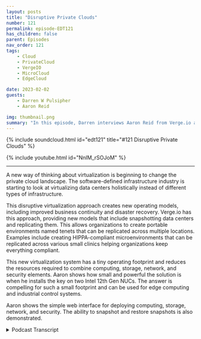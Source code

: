 ```yaml
---
layout: posts
title: "Disruptive Private Clouds"
number: 121
permalink: episode-EDT121
has_children: false
parent: Episodes
nav_order: 121
tags:
    - Cloud
    - PrivateCloud
    - VergeIO
    - MicroCloud
    - EdgeCloud

date: 2023-02-02
guests:
    - Darren W Pulsipher
    - Aaron Reid

img: thumbnail.png
summary: "In this episode, Darren interviews Aaron Reid from Verge.io about their disruptive private cloud technology that is making private clouds available in the data center and at the edge."
---
```


{% include soundcloud.html id="edt121" title="#121 Disruptive Private Clouds" %}

{% include youtube.html id="NnIM_rSOJoM" %}

---

A new way of thinking about virtualization is beginning to change the private cloud landscape. The software-defined infrastructure industry is starting to look at virtualizing data centers holistically instead of different types of infrastructure.

This disruptive virtualization approach creates new operating models, including improved business continuity and disaster recovery. Verge.io has this approach, providing new models that include snapshotting data centers and replicating them. This allows organizations to create portable environments named tenets that can be replicated across multiple locations. Examples include creating HIPPA-compliant microenvironments that can be replicated across various small clinics helping organizations keep everything compliant.

This new virtualization system has a tiny operating footprint and reduces the resources required to combine computing, storage, network, and security elements. Aaron shows how small and powerful the solution is when he installs the key on two Intel 12th Gen NUCs. The answer is compelling for such a small footprint and can be used for edge computing and industrial control systems.

Aaron shows the simple web interface for deploying computing, storage, network, and security. The ability to snapshot and restore snapshots is also demonstrated.   


<details>
<summary> Podcast Transcript </summary>

<p>﻿1</p>
<p>Hello, this is Darren</p>
<p>Pulsipher, chief solution,architect of public sector at Intel.</p>
<p>And welcome to Embracing</p>
<p>Digital Transformation,where we investigate effective change,leveragingpeople process and technology.</p>
<p>On today's episode,</p>
<p>Disruptive Private Clouds with Aaron</p>
<p>Reid from Verge.io.</p>
<p>Aaron, welcome to the show.</p>
<p>Darren Thanks for having me.</p>
<p>Aaronthis is your second time on the show.</p>
<p>Last time you were on with Chrisand I've also had your CEO on from Verge.</p>
<p>I'm kind of enamored with you guys.</p>
<p>I think you already know this.</p>
<p>I like your approach tovirtualization, to the softwaredefined infrastructure layer.</p>
<p>And you've got some you've got somereally cool stuff you've been working on.</p>
<p>But let's firstbefore we dive into the really cool stuff,let's talk a little bitabout the difference between virtualizingjust VMs and virtualizingyour data centers or that concept thatyou guys have that's so different thanwhat we're seeing in the industry today.</p>
<p>Sure.</p>
<p>You bet. Thanks.</p>
<p>So one of the specialties around videothat we do is</p>
<p>I think you were going to mentionit is our multi tendency and being ableto extract the virtualizationof your resources into tenants.</p>
<p>And what we do with that basicallyis we start with a tenant in the tenant iswhat a lot of people callnested virtualizationand we put thatin a segregated environmentand that starts with zerotrust architecturewhen it comesto the networking side of it.</p>
<p>So you create that sub tenant,it has a zero trust architecture.</p>
<p>People can actually get access to that subtenant until you give them accessthrough the networking ruleswith firewall rules in routing, etc..</p>
<p>Once that set up, you can do thingswith that sub tenant, like you can dounlimited snapshotsacross the entire sub tenant.</p>
<p>You can do you can allocate resourceson demand, CPU, memory, ram and storage.</p>
<p>So for example,if I start with a sub tenantfor one of my end users or a group,say a research group for example,and they say we need 24 coresand 48 gigabytes of memoryand five terabytes of all flashstorage later on down the road.</p>
<p>As they're going through their testing,they may come back and say,</p>
<p>Well,now we need ten terabytes of storage.</p>
<p>I can easily and dynamicallyallocate that storage out to that tenantfor them to use.</p>
<p>It's all non disruptive.</p>
<p>It's just a matter of on demand.</p>
<p>Well, I have the storage in the back end.</p>
<p>I allocated up to my tenantfrom the back side.</p>
<p>Do they have access to it now?</p>
<p>No. Also, you do more than justbecause that sounds like,</p>
<p>Oh, that's just one VM,but that's not one VM.</p>
<p>A tenant can have multiple VMs and networkconfigurations, all of that.</p>
<p>Is that correct?</p>
<p>Yeah, absolutely.</p>
<p>It's it's just like a if youyou know, we like to call ita virtual data center, quote unquote.</p>
<p>But it's the same thing almost asif you were to go to a public cloudand say you wanted tosee a VPC, a virtual private cloud,or you went to a juryand you wanted a security group.</p>
<p>It's the exact same thing.</p>
<p>A tenant is a whole infrastructureconstruct where you can go up and spin up</p>
<p>VMs, you can create networks,and then you can protect it withsnapshots,unlimited snapshots of replication.</p>
<p>So we can take those tenantsand replicate them to other sites, etc..</p>
<p>So that means I have portabilityof that tenant,which to me this is actually pretty coolbecause I can createa full blown data centerwith hundreds of a virtual machines,several different networks.</p>
<p>I can do all that.</p>
<p>Snapshot it and do D.R.</p>
<p>Absolutely. Yep.</p>
<p>Or even even better business continuityas well.</p>
<p>Right.</p>
<p>You can do PR, you can dobusiness continuity.</p>
<p>You can even templated those tenants.</p>
<p>So, for example,maybe I have a testing environment and</p>
<p>I want to make a clone of thattesting environment for another group.</p>
<p>Maybe I'm moving it from Dev to testthe key way.</p>
<p>I can literally take that tenant.</p>
<p>It might have an applicationstack of 20 VMs in it.</p>
<p>I can do a snapshot and clone it offwithin seconds and then providethat as another environmentfor someone else to test on.</p>
<p>Oh, my brainjust went in crazy directions.</p>
<p>So which happens a lot.</p>
<p>People that listen to the showknow this about me already.</p>
<p>That means I could actually setup a hyper compliant tenantthat has</p>
<p>VMs that are running, that are doinglogging and all the protections I needed,maybe even have in there, and Identity</p>
<p>Access Management tool, all that.</p>
<p>I could have all that in one tenant andthen I can deploy that wherever I want.</p>
<p>Yes, exactly.</p>
<p>So from a health careservice provider, for example,one of the big conglomerateslike Sutter Health, whomy friend is a lawyer down there,so I'm going to pick on them a little bit.</p>
<p>If I have all these small businessesthat I've been acquiring and say,</p>
<p>Hey, we need to make sure you're HIPAcompliant, boom, doneright, I could drop a tenant on themand they can start addingtheir own VMs to it and and done.</p>
<p>Yeah, they can build into that tenantwith new greenfield VMsand or if they already have an environmentwith like ayou know, their own infrastructurethat's already built up,they can move their,their VMs into that tenant as well.</p>
<p>And then like you said, it's already</p>
<p>HIPA compliant.</p>
<p>Yeah. So I can say this is cool too.</p>
<p>I can migrate from other VMs into thisnew environment and now I'm compliant.</p>
<p>Yeah, absolutely.</p>
<p>And we can migrate offthe major virtualizationvendors in the market today</p>
<p>VMware, Hyper-V, IQVIA, you name it,and we can pull themright into our environment.</p>
<p>This is super, super cool.</p>
<p>And that's why I'm enamored with you guys,because every time I talk to you,</p>
<p>I learn something new thatnow I'm thinking of my customers.</p>
<p>What can I do for them?</p>
<p>There's lots of really coolthings I can do for them.</p>
<p>Yeah, we just had an examplethe other day</p>
<p>I created a videobecause we have a customerthat we're talking to right nowand they're on Hyper-Vin their environmentand they want to be able to migratefrom Hyper-V into view as well.</p>
<p>What's that process look like?</p>
<p>So I created a video forum.</p>
<p>It's not up on our website yet,but I can share it with you guys.</p>
<p>But literally the video walks throughhow you go inand you look at your Hyper-V VMsbecause Hyper-V is usedin a lot of smaller shopsthat put professional, you know, kind ofsmall to medium sized shopsand buta lot of customers are startingto move off of thatbecause they're not surewhich direction they're going to go.</p>
<p>And so what we enable them to dois literally take their VMs.</p>
<p>All you have to do is turn off of the,import it into our environmentand then turn it back onand it's up and running.</p>
<p>So pretty, pretty straightforward.</p>
<p>The only time it takes is probablyjust moving it from one environmentto the other, right?</p>
<p>Moving the the definition can rememberwhat they're called.</p>
<p>I used to know this.</p>
<p>Oh no, it's the hyper IBM'sor for any IBM for that matter.</p>
<p>You're spot on.</p>
<p>It's just a matter of the timeit takes to take that VM file.</p>
<p>VMware, they call it a</p>
<p>Hyper-V, they call it a vehicleand move it across the pipe.</p>
<p>So the bigger the pipe you have, it'sa one gig, five or ten gig or 25 pipe.</p>
<p>It moves that much faster.</p>
<p>Wow. Well, so that that's pretty simple.</p>
<p>Now, what about moving?</p>
<p>Because all the cloud service providersare all running virtualization techniques.</p>
<p>And, you know, obviously, Microsoftis running Hyper-V on their cloud.</p>
<p>Right.</p>
<p>And I can't remember NWC.</p>
<p>I think is running Zen Tanium.</p>
<p>Q Yeah, yeah, yeah.</p>
<p>So can I take can I snapshot somethingout of out of the public cloudand pull into a private cloudthis way or not?</p>
<p>Well, you would have to be able to exportone of your instances,depending if it's software as a service.</p>
<p>We probably couldn't do that nativelybecause software as a service runsas our own services in our cloud.</p>
<p>But if it's an instance VM,if you're backing upthat instance, you could back it upand restore it in our environment.</p>
<p>I don't know though,if you could do just a nativecopy from one cloud to the next.</p>
<p>Gotcha.</p>
<p>But there might be a past there that I can</p>
<p>I can explore to do to repatriate.</p>
<p>Maybe even some workloads are runningin the in the public cloud.</p>
<p>Oh, yeah, absolutely.</p>
<p>We have customers doing that todayand a lot of times they do.</p>
<p>That isthey don't have to really rebuild so much.</p>
<p>If it's running on a standard instance,like if it's on the boot to Linux instanceor a Windows instance or a S.O.</p>
<p>US instance,they can literally just build a VMsin our environmentand move their applications overpretty quick.</p>
<p>All right.</p>
<p>Well, so this gives me a migration path.</p>
<p>Snapshot Capability</p>
<p>Replication Template.</p>
<p>It sounds like to methis is what I'm looking for in a softwaredefined infrastructure layer.</p>
<p>And Iknow we're working with some customerstogether on this stuffand then you pulled out this crazy ideabecause I think you heard metalk about it once and you pulled outand you went and bought two nooks.</p>
<p>Thank you, by the way, for buying</p>
<p>Intel Silicon, I have to say, you know,</p>
<p>But you bought.</p>
<p>Your own great two there fast.</p>
<p>Yeah. Yeah.</p>
<p>Two of our nooks and you.</p>
<p>And you created a mini cluster.</p>
<p>So tell me a little bit about the processin doing that.</p>
<p>Yeah, you bet.</p>
<p>Can you see the two knocks on the screen?</p>
<p>Absolutely. Okay, perfect.</p>
<p>I forget the actual namebrand of the books, but they are</p>
<p>I believe they're generation 12until looks.</p>
<p>And basicallywhat I did is for our environment,when we want to cluster,we need a minimum of two nodes.</p>
<p>So I had to get to Nooks.</p>
<p>And then if you lookat the back of the bottom picture,where it has the red cablecoming out the back of the two nooks,both of these nooks are dual ported.</p>
<p>There are 2.5 gigabit network connections.</p>
<p>That red cablebasically goes from Nook eight and Nook Band that's our core networkfor voice and technology.</p>
<p>And we replicate all the data across that.</p>
<p>And what that provides for the enduser is high availability and a very tiny,small footprint.</p>
<p>So one of those lookscan completely go down.</p>
<p>Someone could step on it,or maybe you're doing maintenance on itor maybe the power goes out on that noteand the other nook stays up and runningand you have completely spilloverand that other nut.</p>
<p>In fact,you could if it's aif it's a cold like outage,where they take the nook comes offlineby, you know, getting unpluggedor maybe there's a flood or something,but the other are still uponline and running.</p>
<p>You can literally just restartyour VMs on the secondary nookand they'll come right up.</p>
<p>So, yep, and then what that doesis we basically replicate the storagebetween both those nooks.</p>
<p>The cool story about thisthough, is, is now we can take all the VMsin the infrastructurerunning on those nooks, the networking,the storage, and we can replicate thatto maybe a centralized data centerwhere we have multiplesets of these clustered nooksrunning in different environments,maybe like a point of sale environmentwhere they're all replicatingto a single data center.</p>
<p>So if I ever need to protect the datathat's on those books,</p>
<p>I have them protected,and that's all built into our software.</p>
<p>All right.</p>
<p>So so this is really interestingbecause what what I just heard,and correct me if I'm wrong, is</p>
<p>I can build out an environmenton these on these nooks,or I could build it in the data center,and then I can replicateit down to the nooks.</p>
<p>Yes. Soyou kind of stepped aheadand I was going to get there next.</p>
<p>But you can do it both directionsbecause we have bi directional replicationand we can replicatethe snapshots of the VMs.</p>
<p>We can now take those VMsand we can replicate those upto the central data centerand or you could takemaybe you're doing updates on your buildsfor all your remote sitesand you want to push it downto your remote sites.</p>
<p>You can now do that with replicationwhere you push it downto those remote sitesand you basicallybring those new builds up there.</p>
<p>But it's not just it's not just the VMs,it's the network configuration access.</p>
<p>It's everything all in a nice bundle,right?</p>
<p>Yep, absolutely.</p>
<p>Including storage. So all that.</p>
<p>So this is this is pretty cool becausewhat you produce, what I can see is</p>
<p>I can tie this into my dev ops pipelinewhere I'm building.</p>
<p>For example,these two nooks can go into a store.</p>
<p>Right.</p>
<p>Let's say I have 1500 storesthroughout the nation.</p>
<p>Right.</p>
<p>And they need to be runautonomously disconnected at times.</p>
<p>I could easily,in my DevOps pipeline say, here'sthe new updateto my environment that I needand then push that out across all 1500.</p>
<p>Yeah, absolutely. Okay.</p>
<p>That is slickbecause all the network to eventhe networks can all be inside the networkall identical to each other.</p>
<p>Right.</p>
<p>Without any, without any problems. Right.</p>
<p>Absolutely.</p>
<p>And the other cool thing about ittoo, is now I can take thatthose are replicationis basically it's when optimized.</p>
<p>And so we have deduplicationbuilt into our replication.</p>
<p>So whenever we push that data down to thisremote nooks,we're only sending out the, the datathat's duplicated and or changes, right?</p>
<p>We're not having to send outa whole entire footprint.</p>
<p>So if I have a VM, multiple</p>
<p>VMs running in on these two nooks,then I have to update.</p>
<p>It's not going to have to go throughand rewritethe entire footprint of maybe a terabyteor two terabytes of storage.</p>
<p>It'll only rewrite the changesand send that down.</p>
<p>So that that to me is super cool, right?</p>
<p>I mean, because I may not havegreat connectivity on those remote sites.</p>
<p>That's right. Exactly.</p>
<p>That's what I was getting at. Yep.</p>
<p>That's true.</p>
<p>All right.</p>
<p>So the big question I have know, I thinksome of our listeners have as well as.</p>
<p>All right, these two nooks,how much memory are in these in thesethat you're showing here?</p>
<p>Yeah.</p>
<p>So these two nooks,they can support up to 64 gigabytes each.</p>
<p>They basically use those 244pin DIMMs laptop, DIMMs.</p>
<p>And right now</p>
<p>I have 216 gigabit DIMMs in each of them.</p>
<p>So I have each one of these bookshas 32 gigabytes,but you can get them up to 64 gigabytesbecause it has to dimm slots.</p>
<p>All right.</p>
<p>So there's a total a 64gig is what you have on there.</p>
<p>And storagein storage right now,</p>
<p>I have two terabytes of a set of flashthat's basically two twoterabyte SSDs that are drives.</p>
<p>And then I have one terabyte in the flash.</p>
<p>So if I need anything that's real highperformance and I can fit it in there.</p>
<p>Yeah, it has the two drives,there's one terabyte in each system.</p>
<p>Oh wow. All right.</p>
<p>So have you, have you, have youdone some performance testing on this?</p>
<p>Have you like run it through its courses.</p>
<p>Can you make it typically. Oh yeah.</p>
<p>The performance is actually prettyunbelievable on these nooksit comes close to in thismight not to try to downsize it at allbut it comes close to running performancetests like on a local map.</p>
<p>And what I mean bythat is the performance is lights outwhen I do things like performancetesting to see my IOPS going in and outand my throughput going in and out,</p>
<p>It's super fastconsidering it'sjust running on two small looks.</p>
<p>That's incredible.</p>
<p>How many VMs are you able toand what size VMs doyou think you can run on this thingwithout it falling over?</p>
<p>I mean, what could I use this for?</p>
<p>I can think of a lot of crazy things</p>
<p>I could use this for, right?</p>
<p>But you can easily use it for databases.</p>
<p>You could use it for remote desktopwork workloads,editing, workstation type stuff.</p>
<p>It could definitely support that withthe performance that's on these systems.</p>
<p>Right.</p>
<p>And you're running Ubuntu on them or well,you're running your own OS on them.</p>
<p>So you can have as many VMs on thereas you want, right?</p>
<p>Yeah.</p>
<p>As long as the memoryand the CPU cores can support itwith your guys's cpu's, it's wicked fastso you can oversubscribed those.</p>
<p>Not that you need to,but then with the RAM, it'sliterally just,you know,how do I have enough ram in there to beable to support the workloads that I need?</p>
<p>And of course, if you needed more RAMand it's a small environmentwith these guys, you can scale these out.</p>
<p>We only see two here on the screen,but I can easily add threeor four of them in there.</p>
<p>Yeah, exactly.</p>
<p>Yeah. Yeah.</p>
<p>This is pretty cool.</p>
<p>I may have to replace my file server</p>
<p>I have at home with this, so.</p>
<p>All right, cool.</p>
<p>Can you show us a little bit.</p>
<p>About the size of it?</p>
<p>Depending on the size of your file server,</p>
<p>I mean, I could realistically getall flash just between these two nuts.</p>
<p>If I stood if I installed an eightterabyte</p>
<p>SSD on each oneand we mirror the data for protection.</p>
<p>Right. So that would give you eightterabytes usable.</p>
<p>And I installed another eight terabyteto drive on each one.</p>
<p>Now I'm up to 16 terabytesall across these two little mix.</p>
<p>And it would be screaming fast too.</p>
<p>And it's probably not a lot of heat,probably not a lot of heat comingoff of them either.</p>
<p>No, I'm sitting right next to itright now.</p>
<p>No, that's that's pretty cool.</p>
<p>So the two nicks that I haveon the screen there,this is basically the interfacefor those two looks.</p>
<p>And this is our primary dashboard.</p>
<p>And here you can see convergencesmerge here.</p>
<p>And I use these two looksfor doing my VR replication and testingand just running workloads on in general,sometimes for demo purposes.</p>
<p>If I want to see the nodes on thiscluster, I basically come over here.</p>
<p>Here you can see Node one in No.</p>
<p>Two here you can see keep me honest,there are 31 gigabyteson each one of those 32 physically,but we're using some of that off the top.</p>
<p>Now, I want to double clickinto one of those guys here.</p>
<p>And there you go again.</p>
<p>It's 12th Gen Intel core i5 1240, soit's one of the latest and greatest looks.</p>
<p>And then I come downhere, I can see my drive's on my nook,</p>
<p>I can see my nicks, just likewe saw the two nicks on the back of it,the one red cable and the one gray cable.</p>
<p>So I want to double click on that guyhere.</p>
<p>You can see ones running at one gigabitor a thousand megabitsper second, and then once 2.5,that's that red cable.</p>
<p>That's doing the crossoverbetween the two nuggets.</p>
<p>It's getting the native 2.5 gigahertz,which is really nice, and that basicallysupports my core networkfor my voice and replication acrossboth nodes.</p>
<p>So that's one note.</p>
<p>By go back into that node,</p>
<p>I can now see the drives.</p>
<p>So if I want to click on that drivethere, here you can seeone of my drives is about to drive.</p>
<p>That's my amp drive one terabyteand the other drivers that to driveand that's a two terabyte drive.</p>
<p>So each NIC has this configurationidentical configuration.</p>
<p>So that way when we set up our reviewcenters, we replicate across these.</p>
<p>So then I end up getting one terabyteor 92 gigabytes of usablenvme flash and then I get two terabytesof usable SSD.</p>
<p>Very nice.</p>
<p>And I canconfirm that because if I goback into my cluster environmentand I go into my beacon tiers,</p>
<p>I'll show you those two tiersthat are based on those drives.</p>
<p>Here's my tier one.</p>
<p>You can see the tier up here,and that tier isbased on those mini drives and you can seethe capacity is 130 gigabytes.</p>
<p>I'm only using a few gigabytes on itright now.</p>
<p>And here's my tier three.</p>
<p>That's the cities.</p>
<p>My capacity is 1.86 terabytes,and I'm using about 314 gigabytes on that.</p>
<p>And if I want to double clickon that to validate that, I can come here,</p>
<p>I can see it's two drives, onedrive on node, one, one drive on Node two.</p>
<p>They're both two terabytes each.</p>
<p>So we basically mirroracross our environment.</p>
<p>And the way our vCenter works isthe file system worksis it's a distributed mirror.</p>
<p>So as we scale up or scale out,depending on if your servers or your oryour systems can support additional drivesinternally or if you want to scale out.</p>
<p>So if I wanted to add another node,</p>
<p>I could potentially out of Nodethree here with the same configurationand that would just take thatmirrored up across those nice.</p>
<p>So this gives me the visibilitythat I need across nodes.</p>
<p>As I add nodes to this,it will see those nodes as well.</p>
<p>So that's my physical layer.</p>
<p>What about my virtual layer?</p>
<p>Yeah.</p>
<p>So if we go into the virtual layer,</p>
<p>I can come in here to my virtual machines.</p>
<p>Here is my virtual machinesdefault dashboard on the left hand menubar here I have a bunch of configurationbasically changes that I can door settings like I can do, like newthe new drive, new NIC.</p>
<p>And then in here I have a list of IBM's.</p>
<p>You can see I have some VMs running here.</p>
<p>I have my top drive rates, my topdrive storage usage, my top Nic Riggs</p>
<p>But usually where we spendmost of our time in this environmentis I go into my virtual machinesand this is where I can see a listof my different virtual machinesin my environment.</p>
<p>If I want tolook at the console of one of these VMsand you can see here I have fourrunning on the two looks right now.</p>
<p>So these four are running,but I double click on this Windows VM.</p>
<p>Here we have a guestgive you a queue immune agent.</p>
<p>So this gives us valuableguest information that we want to collect.</p>
<p>Like whatmy C drives using what my g-drive is usingwhat my hostname on my vn might be.</p>
<p>So all the things that you would expectof a matureinfrastructure virtualized product, right.</p>
<p>For your on on prem cloud.</p>
<p>And if I want to go into my consolehere, click on this guy.</p>
<p>This willgive me console.log since nine in that VMand this is one of the performance tests</p>
<p>I love to run to show peopleis this Blackmagic diskspeed test utility.</p>
<p>This was actually referred to meby a customerbecause they wanted meto do some testing for them.</p>
<p>But basically if I double click onthis guy and I start my speed test here,</p>
<p>I can come in here,</p>
<p>I can select which target drive.</p>
<p>I want it to run on.</p>
<p>I take my my data g-driveand I go ahead and click start.</p>
<p>This guy takes offand you can see automatically it'salready pushing the limitsof the performance I can get fromjust replicatingthe data across network on my right.</p>
<p>So I am limited because I have a 2.5gigabit connection on the back end.</p>
<p>Typically in a production barfor customers.</p>
<p>We'll ask that, you know,you have a ten gig or bigger for the VPN,but still this is pretty good speed forjust going across those two notes, right?</p>
<p>You're not you know, we can pretty muchsupport any application with this.</p>
<p>And then as this guy finishes,you'll see it'll flip over to the reads.</p>
<p>Here's the other thingtoo, is we just went from 180 megabytesper second to 3000 megabytesor three gigabytes per second.</p>
<p>And that's because what we dois whenever we're doing reads,we read locally within the local storage.</p>
<p>Yeah.</p>
<p>Versus with the rights we're writing,we're always writing acrossto two different environmentsbecause we want to make surethat right data is protected, right?</p>
<p>Of course, of course.</p>
<p>So with a faster network,because you basicallyper second,you've saturated a 2.5 gigabit gigabitconnection.</p>
<p>Yeah, almost almost saturated.</p>
<p>It's pretty close, right?</p>
<p>It's pretty close, yeah.</p>
<p>Because this could bemaybe a little bit over 200 or 240.</p>
<p>There's probablya little overhead in there for something.</p>
<p>But for the most partit's it's pretty secure.</p>
<p>Yeah, that, that is, that is pretty cool.</p>
<p>What about net network because I you know</p>
<p>Darren touted hey I set up my whole datacenter inside this thing</p>
<p>I can create multiple networks hereand put different machineson different networks.</p>
<p>All that is all built in here as well,right?</p>
<p>Yep, absolutely.</p>
<p>So here I go to my network.</p>
<p>So what I did is I jumped back into mymy primary dashboardand I could do thatvery quickly on this header up here.</p>
<p>And basically I click into my networksand we what we do iswe have these tiles where you can jumpinto the different environments.</p>
<p>But here you can see</p>
<p>I have tenant networks, so,so tenants that I have running in here,</p>
<p>I have internal networksthat would be for my core and my DMZ.</p>
<p>That's where all our services runacross our BSS and storageand any other services that we providethat.</p>
<p>Your internal that's your internal stuff.</p>
<p>Got it. Yeah.</p>
<p>And then I have my externaland that would be my connectionto my UI, right?</p>
<p>Or my connectionto my, my northbound southboundnetworking, basically my external network.</p>
<p>And so I click on all networks,it lists all of those together.</p>
<p>Here you can see in my corein DMZ, here's my core DMZ switch.</p>
<p>That's that one cross connectsthat red cable that goesacross those 2.5 gigabyte connections.</p>
<p>And then my external networkis that one gigabit.</p>
<p>If I double click on that, go here,you can see my IP addresses.</p>
<p>These are for my subtenants that I have set up.</p>
<p>So virtual IP addresses, they go back intomy external, here's my firewall rules.</p>
<p>So we have a firewall rule controlwhere you can come in hereand you can do things like here</p>
<p>I have a door synchronization ruleso that I can synchronizefrom my productionenvironment down to this environment,and that's basically how I can push</p>
<p>VMs down to itand then import them in and run them fromdemand.</p>
<p>Let's say I'm I'm the sysadmin, rightat some retail store.</p>
<p>I've got 1500 stores nationwideand I need to manage these things remotebecause I don't want to hire a sysadminfor every single small store I have.</p>
<p>Is there away that I can manageall this from one consolewhere I can today?</p>
<p>What's going on?</p>
<p>Yeah.</p>
<p>So today we basically do it side by side.</p>
<p>So it's a single console per site,but with our next release support 11and right now we're 4.10 three, but 4.11comes out in a couple of weekswith built in geographic site management.</p>
<p>So that means literallywhen you go to the primary dashboardinstead ofjust seeing your clusters and your nodes,there's another pane in herethat shows you a geographical mapwhere you can click into remote sitesfrom that geographical map.</p>
<p>And there's a list as well, too, whereif you already know the listeninglike know Philadelphia versus Seattleversus.</p>
<p>Boy, I can I can.</p>
<p>Still on those list namesand go right to it Exactly.</p>
<p>Oh that's super cool.</p>
<p>So I should be able on that map to seestatus of everything running as well.</p>
<p>So any red things come up I'mgoing to knowalerts, all that stuff is built into that.</p>
<p>That's super slick.</p>
<p>That is that is super slick.</p>
<p>So, Aaron.</p>
<p>We just have our sitesand we have our clusters,but that is coming in our next release,which issupposed to be out in a couple of weeks.</p>
<p>Oh, that that is that is really cool.</p>
<p>I can't wait to get my hands on that.</p>
<p>Aaron,</p>
<p>Any last words for our audience out therelistening today?</p>
<p>I would just say, you know,if you're looking for some type of edgerobotic,remote virtualization infrastructureor you're looking for somethingfor your primary on premdata centers, definitely check out</p>
<p>VeWe have a great product.</p>
<p>It's mature, it's easy to use,and we get great responsesfrom our customers.</p>
<p>We get a lot of repeat businessfrom our customersjust because it's so easy to useand it's durable.</p>
<p>So now is there a try?</p>
<p>Is there a try option here?</p>
<p>I heard there might be a try optionwhere I can go and maybe downloadthe software, install it,try it out myself for a period of time.</p>
<p>Is there an option?</p>
<p>Yeah, Ibelieve if you go to our web site and</p>
<p>I'll probably mess it up, butif you go in here, there should be a way.</p>
<p>If you go to videos or blogor about Birdseye, there's multiple linkswhere you can come in and let'sclick on videos for a second real quick.</p>
<p>And if you watch a video,we might have even a tryand body type thingnot to try to buy it, butit's a stress. Test drive.</p>
<p>Test, right right there. Yeah.</p>
<p>And so basicallyyou just fill out a simple formfirst name, last name, company,name your business email.</p>
<p>We trust the test drive, and then one ofour guys will reach out to you.</p>
<p>We have a couple of different waysyou can try it out.</p>
<p>You can either download our ISOand install it on your own.</p>
<p>Hardware will run on any hardwarein your environment, x86 based hardwareand or we have an online demo labthat we can set up for customers toif they don't have any hardware,but they want to get to knowhow the software works.</p>
<p>Very cool, Aaron, thanks for coming onthe show again, that's very Verge.iol.</p>
<p>I normally don't like to just come outand talk about products,but you guys have done such a killer job,especially of running on the nooks.</p>
<p>I just had to have you. Come on.</p>
<p>No, absolutely.</p>
<p>Thanks for having me.</p>
<p>So it's great.</p>
<p>Thank you for listeningto Embracing Digital Transformation today.</p>
<p>If you enjoyed our podcast,give it five stars on your favoritepodcasts Insider YouTube channel,you can find out more informationabout embracing digital transformationand embracingdigital.org Until nexttime, go out and do something wonderful.</p>

</details>
